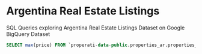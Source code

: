 # Argentina Real Estate Listings
SQL Queries exploring Argentina Real Estate Listings Dataset on Google BigQuery Dataset

```sql
SELECT max(price) FROM `properati-data-public.properties_ar.properties_rent_201501` LIMIT 1000
```
